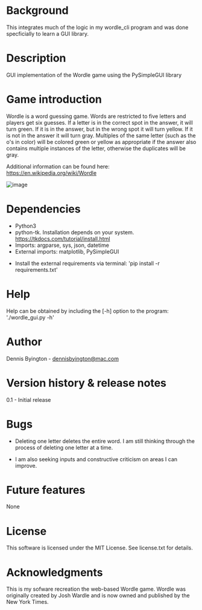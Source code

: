 # Background

This integrates much of the logic in my wordle_cli program and was done specficially to learn a GUI library.


# Description 

GUI implementation of the Wordle game using the PySimpleGUI library

  
# Game introduction

Wordle is a word guessing game.  Words are restricted to five letters and players get six guesses.  If a letter is in the correct spot in the answer, it will turn green.  If it is in the answer, but in the wrong spot it will turn yellow.  If it is not in the answer it will turn gray.  Multiples of the same letter (such as the o's in color) will be colored green or yellow as appropriate if the answer also contains multiple instances of the letter, otherwise the duplicates will be gray.  

Additional information can be found here: https://en.wikipedia.org/wiki/Wordle

![image](https://user-images.githubusercontent.com/106843224/186750537-2a1764eb-61ce-4b28-8811-04f6cbf3a544.png)


# Dependencies

- Python3 
- python-tk.  Installation depends on your system.  https://tkdocs.com/tutorial/install.html
- Imports: argparse, sys, json, datetime
- External imports: matplotlib, PySimpleGUI

* Install the external requirements via terminal: 'pip install -r requirements.txt'


# Help
  
Help can be obtained by including the [-h] option to the program: './wordle_gui.py -h'


# Author

Dennis Byington - dennisbyington@mac.com


# Version history & release notes

0.1 - Initial release


# Bugs

- Deleting one letter deletes the entire word.  I am still thinking through the process of deleting one letter at a time.  

- I am also seeking inputs and constructive criticism on areas I can improve. 


# Future features

None


# License

This software is licensed under the MIT License.  See license.txt for details.



# Acknowledgments

This is my sofware recreation the web-based Wordle game.  Wordle was originally created by Josh Wardle and is now owned and published by the New York Times.  
